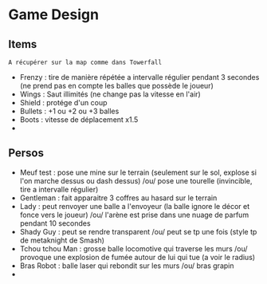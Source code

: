 # Game Design

## Items

    A récupérer sur la map comme dans Towerfall

- Frenzy : tire de manière répétée a intervalle régulier pendant 3 secondes (ne prend pas en compte les balles que possède le joueur)
- Wings : Saut illimités (ne change pas la vitesse en l'air)
- Shield : protége d'un coup
- Bullets : +1 ou +2 ou +3 balles
- Boots : vitesse de déplacement x1.5
- 

## Persos

- Meuf test : pose une mine sur le terrain (seulement sur le sol, explose si l'on marche dessus ou dash dessus) /ou/ pose une tourelle (invincible, tire a intervalle régulier)
- Gentleman : fait apparaitre 3 coffres au hasard sur le terrain 
- Lady : peut renvoyer une balle a l'envoyeur (la balle ignore le décor et fonce vers le joueur) /ou/ l'arène est prise dans une nuage de parfum pendant 10 secondes
- Shady Guy : peut se rendre transparent /ou/ peut se tp une fois (style tp de metaknight de Smash)
- Tchou tchou Man : grosse balle locomotive qui traverse les murs /ou/ provoque une explosion de fumée autour de lui qui tue (a voir le radius)
- Bras Robot : balle laser qui rebondit sur les murs /ou/ bras grapin
- 
